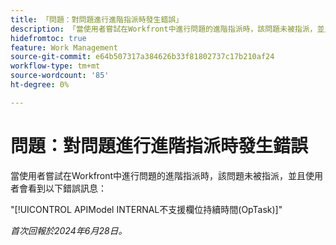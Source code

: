 ```yaml
---
title: 「問題：對問題進行進階指派時發生錯誤」
description: 「當使用者嘗試在Workfront中進行問題的進階指派時，該問題未被指派，並且使用者會看到一則錯誤訊息。」
hidefromtoc: true
feature: Work Management
source-git-commit: e64b507317a384626b33f81802737c17b210af24
workflow-type: tm+mt
source-wordcount: '85'
ht-degree: 0%

---
```



# 問題：對問題進行進階指派時發生錯誤

當使用者嘗試在Workfront中進行問題的進階指派時，該問題未被指派，並且使用者會看到以下錯誤訊息：

&quot;[!UICONTROL APIModel INTERNAL不支援欄位持續時間(OpTask)]&quot;

_首次回報於2024年6月28日。_
